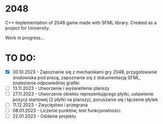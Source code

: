 # 2048
C++ implementation of 2048 game made with SFML library.
Created as a project for University.

Work in progress...
# TO DO:
- [x] 30.10.2023 - Zapoznanie się z mechanikami gry 2048, przygotowanie środowiska pod pracę, zapoznanie się z dokumentacją SFML, znalezienie odpowiedniej grafiki
- [ ] 13.11.2023 - Utworzenie i wyświetlenie planszy
- [ ] 27.11.2023 - Utworzenie obiektu reprezentującego płytki, ustawienie pozycji startowej (2 płytki na planszy), poruszanie się i łączenie płytek
- [ ] 11.12.2023 - Zwycięstwo i przegrana
- [ ] 08.01.2023 - Liczenie punktów, test funkcjonalności.
- [ ] 22.01.2023 - Oddanie projektu
